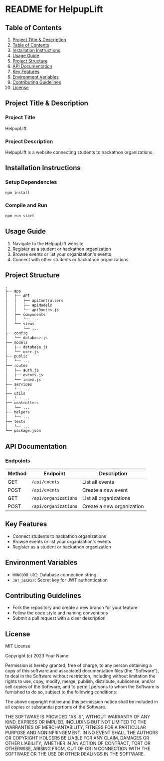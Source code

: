 # README for HelpupLift

## Table of Contents

1. [Project Title & Description](#project-title-description)
2. [Table of Contents](#table-of-contents)
3. [Installation Instructions](#installation-instructions)
4. [Usage Guide](#usage-guide)
5. [Project Structure](#project-structure)
6. [API Documentation](#api-documentation)
7. [Key Features](#key-features)
8. [Environment Variables](#environment-variables)
9. [Contributing Guidelines](#contributing-guidelines)
10. [License](#license)

## Project Title & Description

### Project Title
HelpupLift

### Project Description
HelpupLift is a website connecting students to hackathon organizations.

## Installation Instructions

### Setup Dependencies

```bash
npm install
```

### Compile and Run

```bash
npm run start
```

## Usage Guide

1. Navigate to the HelpupLift website
2. Register as a student or hackathon organization
3. Browse events or list your organization's events
4. Connect with other students or hackathon organizations

## Project Structure

```markdown
.
├── app
│   ├── API
│   │   ├── apiControllers
│   │   ├── apiModels
│   │   └── apiRoutes.js
│   ├── components
│   │   └── ...
│   └── views
│       └── ...
├── config
│   └── database.js
├── models
│   ├── database.js
│   └── user.js
├── public
│   └── ...
├── routes
│   ├── auth.js
│   ├── events.js
│   └── index.js
├── services
│   └── ...
├── utils
│   └── ...
├── controllers
│   └── ...
├── helpers
│   └── ...
├── tests
│   └── ...
└── package.json
```

## API Documentation

### Endpoints

| Method | Endpoint | Description |
| --- | --- | --- |
| GET | `/api/events` | List all events |
| POST | `/api/events` | Create a new event |
| GET | `/api/organizations` | List all organizations |
| POST | `/api/organizations` | Create a new organization |

## Key Features

* Connect students to hackathon organizations
* Browse events or list your organization's events
* Register as a student or hackathon organization

## Environment Variables

* `MONGODB_URI`: Database connection string
* `JWT_SECRET`: Secret key for JWT authentication

## Contributing Guidelines

* Fork the repository and create a new branch for your feature
* Follow the code style and naming conventions
* Submit a pull request with a clear description

## License

MIT License

Copyright (c) 2023 Your Name

Permission is hereby granted, free of charge, to any person obtaining a copy of this software and associated documentation files (the "Software"), to deal in the Software without restriction, including without limitation the rights to use, copy, modify, merge, publish, distribute, sublicense, and/or sell copies of the Software, and to permit persons to whom the Software is furnished to do so, subject to the following conditions:

The above copyright notice and this permission notice shall be included in all copies or substantial portions of the Software.

THE SOFTWARE IS PROVIDED "AS IS", WITHOUT WARRANTY OF ANY KIND, EXPRESS OR IMPLIED, INCLUDING BUT NOT LIMITED TO THE WARRANTIES OF MERCHANTABILITY, FITNESS FOR A PARTICULAR PURPOSE AND NONINFRINGEMENT. IN NO EVENT SHALL THE AUTHORS OR COPYRIGHT HOLDERS BE LIABLE FOR ANY CLAIM, DAMAGES OR OTHER LIABILITY, WHETHER IN AN ACTION OF CONTRACT, TORT OR OTHERWISE, ARISING FROM, OUT OF OR IN CONNECTION WITH THE SOFTWARE OR THE USE OR OTHER DEALINGS IN THE SOFTWARE.